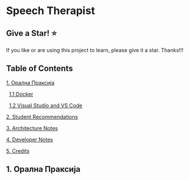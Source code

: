 # Speech Therapist

## Give a Star! :star:

If you like or are using this project to learn, please give it a star. Thanks!!!

## Table of Contents

[1. Орална Праксија](#1-орална-праксија)

&nbsp;&nbsp;[1.1 Docker](#11-docker)

&nbsp;&nbsp;[1.2 Visual Studio and VS Code](#12-visual-studio-and-vs-code)

[2. Student Recommendations](#2-student-recommendations)

[3. Architecture Notes](#3-architecture-notes)

[4. Developer Notes](#4-developer-notes)

[5. Credits](#5-credits)

## 1. Орална Праксија




